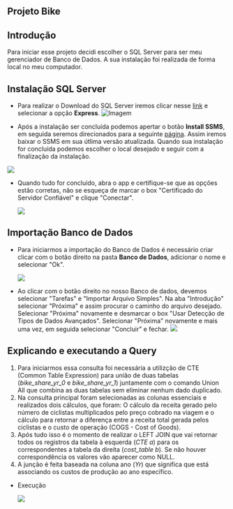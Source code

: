 ## Projeto Bike
## Introdução 
Para iniciar esse projeto decidi escolher o SQL Server para ser meu gerenciador de Banco de Dados. A sua instalação foi realizada de forma local no meu computador. 

## Instalação SQL Server 

* Para realizar o Download do SQL Server iremos clicar nesse [link](https://www.microsoft.com/pt-br/sql-server/sql-server-downloads) e selecionar a opção **Express**. 
![Imagem](https://i.postimg.cc/kgxgP9cJ/Download-SQL-Server-EXPRESS.jpg)

* Após a instalação ser concluída podemos apertar o botão **Install SSMS**, em seguida seremos direcionados para a seguinte [página](https://learn.microsoft.com/pt-br/sql/ssms/download-sql-server-management-studio-ssms?view=sql-server-ver16&redirectedfrom=MSDN). Assim iremos baixar o SSMS em sua útlima versão atualizada. Quando sua instalação for concluída podemos escolher o local desejado e seguir com a finalização da instalação.

![](https://i.postimg.cc/T2N87Pz8/SQL-Server-Instalado.jpg)

 * Quando tudo for concluído, abra o app e certifique-se que as opções estão corretas, não se esqueça de marcar o box "Certificado do Servidor Confiável" e clique "Conectar". 
   
   ![](https://i.postimg.cc/Gt83qgxV/Servidor-confi-vel.jpg)

## Importação Banco de Dados

* Para iniciarmos a importação do Banco de Dados é necessário criar clicar com o botão direito na pasta **Banco de Dados**, adicionar o nome e selecionar "Ok".
  
  ![](https://i.postimg.cc/L8K4VM0M/Bike-data.jpg)
* Ao clicar com o botão direito no nosso Banco de dados, devemos selecionar "Tarefas" e "Importar Arquivo Simples". Na aba "Introdução" selecionar "Próxima" e assim procurar o caminho do arquivo desejado. Selecionar "Próxima" novamente e desmarcar o box "Usar Detecção de Tipos de Dados Avançados". Selecionar "Próxima" novamente e mais uma vez, em seguida selecionar "Concluir" e fechar. 
  ![](https://i.postimg.cc/RCGcN2Sm/Visualizar-dados.jpg)

## Explicando e executando a Query 

1.  Para iniciarmos essa consulta foi necessária a utilizção de CTE (Common Table Expression) para união de duas tabelas (*bike_share_yr_0* e *bike_share_yr_1*) juntamente com o comando Union All que combina as duas tabelas sem eliminar nenhum dado duplicado.
2.  Na consulta principal foram selecionadas as colunas essenciais e realizados dois cálculos, que foram: O cálculo da receita gerado pelo número de ciclistas multiplicados pelo preço cobrado na viagem e o cálculo para retornar a diferença entre a receita total gerada pelos ciclistas e o custo de operação (COGS - Cost of Goods).
3.  Após tudo isso é o momento de realizar o LEFT JOIN que vai retornar todos os registros da tabela à esquerda (*CTE a*) para os correspondentes a tabela da direita (*cost_table b*). Se não houver correspondência os valores vão aparecer como NULL.
4.  A junção é feita baseada na coluna ano (*Yr*) que significa que está associando os custos de produção ao ano específico.  


* Execução
  
  ![](https://i.postimg.cc/NjC97bx1/Query.jpg)
